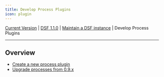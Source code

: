 ```yaml
---
title: Develop Process Plugins
icon: plugin
---
```

 [Current Version](/stable/) | [DSF 1.1.0](/versions/v1.1.0/) | [Maintain a DSF instance](/versions/v1.1.0/maintain/) | Develop Process Plugins

---

## Overview
- [Create a new process plugin](create)
- [Upgrade processes from 0.9.x](upgrade-from-0)